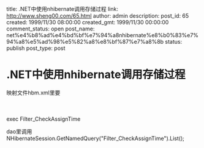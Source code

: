 title: .NET中使用nhibernate调用存储过程
link: http://www.sheng00.com/65.html
author: admin
description: 
post_id: 65
created: 1999/11/30 08:00:00
created_gmt: 1999/11/30 00:00:00
comment_status: open
post_name: net%e4%b8%ad%e4%bd%bf%e7%94%a8nhibernate%e8%b0%83%e7%94%a8%e5%ad%98%e5%82%a8%e8%bf%87%e7%a8%8b
status: publish
post_type: post

# .NET中使用nhibernate调用存储过程

映射文件hbm.xml里要  
<sql-query name="Filter_CheckAssignTime">  
<return class="FilterService.Entities.Filter_Course_MediaEntity, FilterService.Entities">  
</return>  
exec Filter_CheckAssignTime  
</sql-query>  
  
dao里调用  
NHibernateSession.GetNamedQuery("Filter_CheckAssignTime").List();